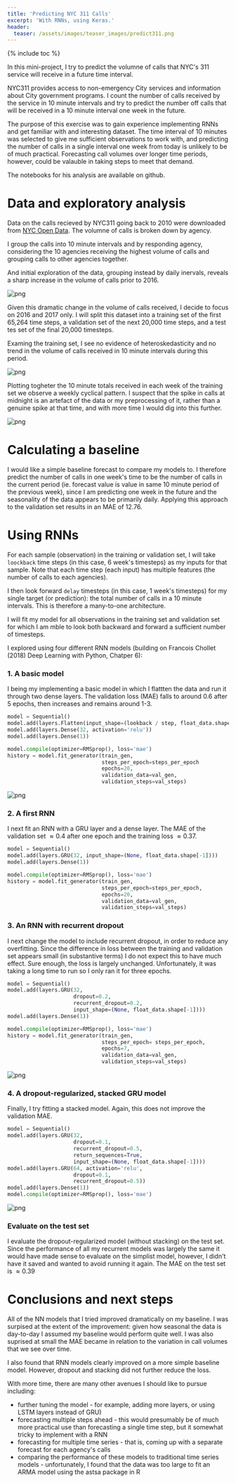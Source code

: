 ```yaml
---
title: 'Predicting NYC 311 Calls'
excerpt: 'With RNNs, using Keras.'
header:
  teaser: /assets/images/teaser_images/predict311.png  
---
```


{% include toc %}

In this mini-project, I try to predict the volumne of calls that NYC's 311 service will receive in a future time interval.

NYC311 provides access to non-emergency City services and information about City government programs. I count the number of calls received by the service in 10 minute intervals and try to predict the number off calls that will be received in a 10 minute interval one week in the future. 

The purpose of this exercise was to gain experience implementing RNNs and get familiar with and interesting dataset. The time interval of 10 minutes was selected to give me sufficient observations to work with, and predicting the number of calls in a single interval one week from today is unlikely to be of much practical. Forecasting call volumes over longer time periods, however, could be valauble in taking steps to meet that demand. 

The notebooks for his analysis are available on github.

# Data and exploratory analysis 

Data on the calls recieved by NYC311 going back to 2010 were downloaded from [NYC Open Data](https://nycopendata.socrata.com/Social-Services/311-Service-Requests-from-2010-to-Present/erm2-nwe9). The volumne of calls is broken down by agency.

I group the calls into 10 minute intervals and by responding agency, considering the 10 agencies receiving the highest volume of calls and grouping calls to other agencies together. 

And initial exploration of the data, grouping instead by daily inervals, reveals a sharp increase in the volume of calls prior to 2016. 

![png](/assets/images/great_schools_web_files/daily_totals.png)

Given this dramatic change in the volume of calls received, I decide to focus on 2016 and 2017 only. I will split this dataset into a training set of the first 65,264 time steps, a validation set of the next 20,000 time steps, and a test tes set of the final 20,000 timesteps.

Examing the training set, I see no evidence of heteroskedasticity and no trend in the volume of calls received in 10 minute intervals during this period. 

![png](/assets/images/great_schools_web_files/all_steps.png)

Plotting togheter the 10 minute totals received in each week of the training set we observe a weekly cyclical pattern. I suspect that the spike in calls at midnight is an artefact of the data or my preprocessing of it, rather than a genuine spike at that time, and with more time I would dig into this further. 

![png](/assets/images/great_schools_web_files/steps_by_week.png)

# Calculating a baseline

I would like a simple baseline forecast to compare my models to. I therefore predict the number of calls in one week's time to be the number of calls in the current period (ie. forecast value is value in same 10 minute period of the previous week), since I am predicting one week in the future and the seasonality of the data appears to be primarily daily. Applying this approach to the validation set results in an MAE of 12.76. 

# Using RNNs

For each sample (observation) in the training or validation set, I will take ```loockback``` time steps (in this case, 6 week's timesteps) as my inputs for that sample. Note that each time step (each input) has multiple features (the number of calls to each agencies). 

I then look forward ```delay``` timesteps (in this case, 1 week's timesteps) for my single target (or prediction): the total number of calls in a 10 minute intervals. This is therefore a many-to-one architecture.

I will fit my model for all observations in the training set and validation set for which I am mble to look both backward and forward a sufficient number of timesteps.

I explored using four different RNN models (building on Francois Chollet (2018) Deep Learning with Python, Chatper 6):

### 1. A basic model

I being my implementing a basic model in which I flattten the data and run it through two dense layers. The validation loss (MAE) falls to around 0.6 after 5 epochs, then increases and remains around 1-3.


```python
model = Sequential()
model.add(layers.Flatten(input_shape=(lookback / step, float_data.shape[-1])))
model.add(layers.Dense(32, activation='relu'))
model.add(layers.Dense(1))

model.compile(optimizer=RMSprop(), loss='mae')
history = model.fit_generator(train_gen,
                              steps_per_epoch=steps_per_epoch
                              epochs=20,    
                              validation_data=val_gen,
                              validation_steps=val_steps)
```

![png](/assets/images/great_schools_web_files/basic_model.png)

### 2. A first RNN

I next fit an RNN with a GRU layer and a dense layer. The MAE of the validation set $\approx 0.4$ after one epoch and the training loss $\approx 0.37$.


```python
model = Sequential()
model.add(layers.GRU(32, input_shape=(None, float_data.shape[-1])))
model.add(layers.Dense(1))

model.compile(optimizer=RMSprop(), loss='mae')
history = model.fit_generator(train_gen,
                              steps_per_epoch=steps_per_epoch,
                              epochs=20,
                              validation_data=val_gen,
                              validation_steps=val_steps)
```

### 3. An RNN with recurrent dropout

I next change the model to include recurrent dropout, in order to reduce any overfitting. Since the difference in loss between the training and validation set appears small (in substantive terms) I do not expect this to have much effect. Sure enough, the loss is largely unchanged. Unfortunately, it was taking a long time to run so I only ran it for three epochs. 


```python
model = Sequential()
model.add(layers.GRU(32,
                     dropout=0.2,
                     recurrent_dropout=0.2,
                     input_shape=(None, float_data.shape[-1])))
model.add(layers.Dense(1))

model.compile(optimizer=RMSprop(), loss='mae')
history = model.fit_generator(train_gen,
                              steps_per_epoch= steps_per_epoch,
                              epochs=7,
                              validation_data=val_gen,
                              validation_steps=val_steps)
```

![png](/assets/images/great_schools_web_files/dropout_model.png)

### 4. A dropout-regularized, stacked GRU model

Finally, I try fitting a stacked model. Again, this does not improve the validation MAE.


```python
model = Sequential()
model.add(layers.GRU(32,
                     dropout=0.1,
                     recurrent_dropout=0.5,
                     return_sequences=True,
                     input_shape=(None, float_data.shape[-1])))
model.add(layers.GRU(64, activation='relu',
                     dropout=0.1, 
                     recurrent_dropout=0.5))
model.add(layers.Dense(1))
model.compile(optimizer=RMSprop(), loss='mae')
```
![png](/assets/images/great_schools_web_files/stacked_model.png)

### Evaluate on the test set

I evaluate the dropout-regularized model (without stacking) on the test set. Since the performance of all my recurrent models was largely the same it would have made sense to evaluate on the simplist model, however, I didn't have it saved and wanted to avoid running it again. The MAE on the test set is $\approx 0.39$

# Conclusions and next steps

All of the NN models that I tried improved dramatically on my baseline. I was surpised at the extent of the improvement: given how seasonal the data is day-to-day I assumed my baseline would perform quite well. I was also suprised at small the MAE became in relation to the variation in call volumes that we see over time. 

I also found that RNN models clearly improved on a more simple baseline model. However, dropout and stacking did not further reduce the loss. 

With more time, there are many other avenues I should like to pursue including:

* further tuning the model - for example, adding more layers, or using LSTM layers instead of GRU)
* forecasting multiple steps ahead - this would presumably be of much more practical use than forecasting a single time step, but it somewhat tricky to implement with a RNN
* forecasting for multiple time series - that is, coming up with a separate forecast for each agency's calls
* comparing the performance of these models to traditional time series models - unfortunately, I found that the data was too large to fit an ARMA model using the astsa package in R

